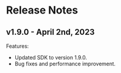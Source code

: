 # Release Notes

## v1.9.0 - April 2nd, 2023
Features:

- Updated SDK to version 1.9.0.
- Bug fixes and performance improvement.
